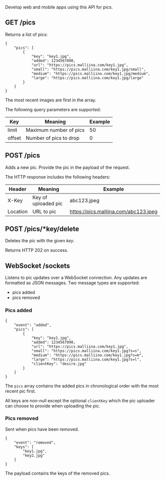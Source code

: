 Develop web and mobile apps using this API for pics.

## GET /pics

Returns a list of pics:

    {
        "pics": [
            {
                "key": "key1.jpg",
                "added": 1234567890,
                "url": "https://pics.malliina.com/key1.jpg",
                "small": "https://pics.malliina.com/key1.jpg/small",
                "medium": "https://pics.malliina.com/key1.jpg/medium",
                "large": "https://pics.malliina.com/key1.jpg/large"
            }
        ]
    }

The most recent images are first in the array.

The following query parameters are supported:

| Key | Meaning | Example
|-----|---------|-------------------
| limit | Maximum number of pics | 50
| offset | Number of pics to drop | 0

## POST /pics

Adds a new pic. Provide the pic in the payload of the request.

The HTTP response includes the following headers:

| Header | Meaning | Example
|--------|---------|-------------------
| X-Key | Key of uploaded pic | abc123.jpeg
| Location | URL to pic | https://pics.malliina.com/abc123.jpeg

## POST /pics/*key/delete

Deletes the pic with the given *key*.

Returns HTTP 202 on success.

## WebSocket /sockets

Listens to pic updates over a WebSocket connection. Any updates are formatted as JSON messages. Two message types are
supported:

- pics added
- pics removed

### Pics added

    {
        "event": "added",
        "pics": [
            {
                "key": "key1.jpg",
                "added": 1234567890,
                "url": "https://pics.malliina.com/key1.jpg",
                "small": "https://pics.malliina.com/key1.jpg?s=s",
                "medium": "https://pics.malliina.com/key1.jpg?s=m",
                "large": "https://pics.malliina.com/key1.jpg?s=l",
                "clientKey": "desire.jpg"
            }
        ]
    }

The `pics` array contains the added pics in chronological order with the most recent pic first.

All keys are non-null except the optional `clientKey` which the pic uploader can choose to
 provide when uploading the pic.

### Pics removed

Sent when pics have been removed.

    {
        "event": "removed",
        "keys": [
            "key1.jpg",
            "key2.jpg"
        ]
    }

The payload contains the keys of the removed pics.
